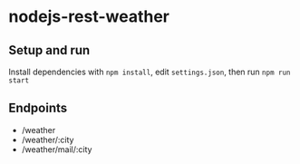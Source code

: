 # nodejs-rest-weather

## Setup and run
Install dependencies with `npm install`, edit `settings.json`, then run `npm run start`

## Endpoints
- /weather
- /weather/:city
- /weather/mail/:city
